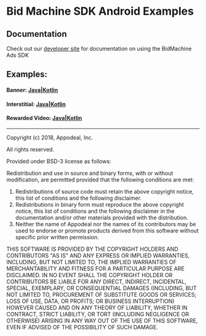 # Bid Machine SDK Android Examples

## Documentation 

Check out our [developer site](https://wiki.appodeal.com/display/BID/BidMachine+Android+SDK+Documentation) for documentation on using the BidMachine Ads SDK

## Examples:

#### Banner: [Java](bidmachine-banner/src/main/java/io/bidmachine/examples/BannerJavaActivity.java)|[Kotlin](bidmachine-banner/src/main/java/io/bidmachine/examples/BannerKotlinActivity.kt)

#### Interstitial: [Java](bidmachine-interstitial/src/main/java/io/bidmachine/examples/InterstitialJavaActivity.java)|[Kotlin](bidmachine-interstitial/src/main/java/io/bidmachine/examples/InterstitialKotlinActivity.kt)

#### Rewarded Video: [Java](bidmachine-rewarded/src/main/java/io/bidmachine/examples/RewardedJavaActivity.java)|[Kotlin](bidmachine-rewarded/src/main/java/io/bidmachine/examples/RewardedKotlinActivity.kt)

---

Copyright (c) 2018, Appodeal, Inc.

All rights reserved.

Provided under BSD-3 license as follows:

Redistribution and use in source and binary forms, with or without modification, are permitted provided that the following conditions are met:
1. Redistributions of source code must retain the above copyright notice, this list of conditions and the following disclaimer.
2. Redistributions in binary form must reproduce the above copyright notice, this list of conditions and the following disclaimer in the documentation and/or other materials provided with the distribution.
3. Neither the name of Appodeal nor the names of its contributors may be used to endorse or promote products derived from this software without specific prior written permission.

THIS SOFTWARE IS PROVIDED BY THE COPYRIGHT HOLDERS AND CONTRIBUTORS "AS IS" AND ANY EXPRESS OR IMPLIED WARRANTIES, INCLUDING, BUT NOT LIMITED TO, THE IMPLIED WARRANTIES OF MERCHANTABILITY AND FITNESS FOR A PARTICULAR PURPOSE ARE DISCLAIMED. IN NO EVENT SHALL THE COPYRIGHT HOLDER OR CONTRIBUTORS BE LIABLE FOR ANY DIRECT, INDIRECT, INCIDENTAL, SPECIAL, EXEMPLARY, OR CONSEQUENTIAL DAMAGES (INCLUDING, BUT NOT LIMITED TO, PROCUREMENT OF SUBSTITUTE GOODS OR SERVICES; LOSS OF USE, DATA, OR PROFITS; OR BUSINESS INTERRUPTION) HOWEVER CAUSED AND ON ANY THEORY OF LIABILITY, WHETHER IN CONTRACT, STRICT LIABILITY, OR TORT (INCLUDING NEGLIGENCE OR OTHERWISE) ARISING IN ANY WAY OUT OF THE USE OF THIS SOFTWARE, EVEN IF ADVISED OF THE POSSIBILITY OF SUCH DAMAGE.